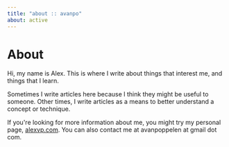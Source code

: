 ```yaml
---
title: "about :: avanpo"
about: active
---
```


# About

Hi, my name is Alex. This is where I write about things that interest me, and things that I learn.

Sometimes I write articles here because I think they might be useful to someone. Other times, I write articles as a means to better understand a concept or technique.

If you're looking for more information about me, you might try my personal page, <a href="http://alexvp.com">alexvp.com</a>. You can also contact me at avanpoppelen at gmail dot com.
